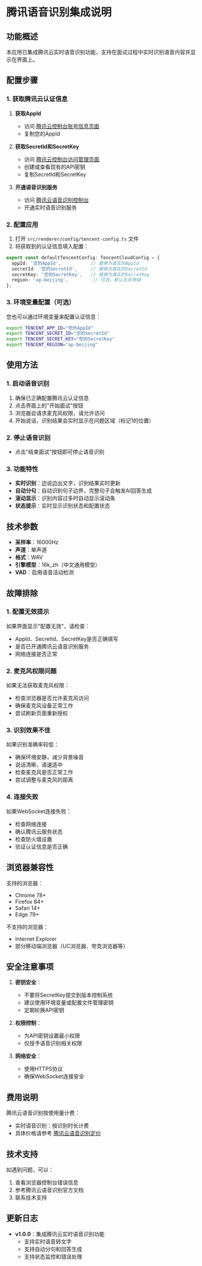 # 腾讯语音识别集成说明

## 功能概述

本应用已集成腾讯云实时语音识别功能，支持在面试过程中实时识别语音内容并显示在界面上。

## 配置步骤

### 1. 获取腾讯云认证信息

1. **获取AppId**
   - 访问 [腾讯云控制台账号信息页面](https://console.cloud.tencent.com/developer)
   - 复制您的AppId

2. **获取SecretId和SecretKey**
   - 访问 [腾讯云控制台访问管理页面](https://console.cloud.tencent.com/cam/capi)
   - 创建或查看现有的API密钥
   - 复制SecretId和SecretKey

3. **开通语音识别服务**
   - 访问 [腾讯云语音识别控制台](https://console.cloud.tencent.com/asr)
   - 开通实时语音识别服务

### 2. 配置应用

1. 打开 `src/renderer/config/tencent-config.ts` 文件
2. 将获取到的认证信息填入配置：

```typescript
export const defaultTencentConfig: TencentCloudConfig = {
  appId: '您的AppId',           // 替换为真实的AppId
  secretId: '您的SecretId',     // 替换为真实的SecretId
  secretKey: '您的SecretKey',   // 替换为真实的SecretKey
  region: 'ap-beijing',         // 可选，默认北京地域
};
```

### 3. 环境变量配置（可选）

您也可以通过环境变量来配置认证信息：

```bash
export TENCENT_APP_ID="您的AppId"
export TENCENT_SECRET_ID="您的SecretId"
export TENCENT_SECRET_KEY="您的SecretKey"
export TENCENT_REGION="ap-beijing"
```

## 使用方法

### 1. 启动语音识别

1. 确保已正确配置腾讯云认证信息
2. 点击界面上的"开始面试"按钮
3. 浏览器会请求麦克风权限，请允许访问
4. 开始说话，识别结果会实时显示在问题区域（标记1的位置）

### 2. 停止语音识别

- 点击"结束面试"按钮即可停止语音识别

### 3. 功能特性

- **实时识别**：边说边出文字，识别结果实时更新
- **自动分句**：自动识别句子边界，完整句子会触发AI回答生成
- **滚动显示**：识别内容过多时自动显示滚动条
- **状态提示**：实时显示识别状态和配置状态

## 技术参数

- **采样率**：16000Hz
- **声道**：单声道
- **格式**：WAV
- **引擎模型**：16k_zh（中文通用模型）
- **VAD**：启用语音活动检测

## 故障排除

### 1. 配置无效提示

如果界面显示"配置无效"，请检查：

- AppId、SecretId、SecretKey是否正确填写
- 是否已开通腾讯云语音识别服务
- 网络连接是否正常

### 2. 麦克风权限问题

如果无法获取麦克风权限：

- 检查浏览器是否允许麦克风访问
- 确保麦克风设备正常工作
- 尝试刷新页面重新授权

### 3. 识别效果不佳

如果识别准确率较低：

- 确保环境安静，减少背景噪音
- 说话清晰，语速适中
- 检查麦克风是否正常工作
- 尝试调整与麦克风的距离

### 4. 连接失败

如果WebSocket连接失败：

- 检查网络连接
- 确认腾讯云服务状态
- 检查防火墙设置
- 验证认证信息是否正确

## 浏览器兼容性

支持的浏览器：

- Chrome 78+
- Firefox 84+
- Safari 14+
- Edge 79+

不支持的浏览器：

- Internet Explorer
- 部分移动端浏览器（UC浏览器、夸克浏览器等）

## 安全注意事项

1. **密钥安全**：
   - 不要将SecretKey提交到版本控制系统
   - 建议使用环境变量或配置文件管理密钥
   - 定期轮换API密钥

2. **权限控制**：
   - 为API密钥设置最小权限
   - 仅授予语音识别相关权限

3. **网络安全**：
   - 使用HTTPS协议
   - 确保WebSocket连接安全

## 费用说明

腾讯云语音识别按使用量计费：

- 实时语音识别：按识别时长计费
- 具体价格请参考 [腾讯云语音识别定价](https://cloud.tencent.com/product/asr/pricing)

## 技术支持

如遇到问题，可以：

1. 查看浏览器控制台错误信息
2. 参考腾讯云语音识别官方文档
3. 联系技术支持

## 更新日志

- **v1.0.0**：集成腾讯云实时语音识别功能
  - 支持实时语音转文字
  - 支持自动分句和回答生成
  - 支持状态监控和错误处理
